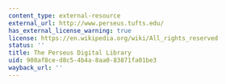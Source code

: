 ```yaml
---
content_type: external-resource
external_url: http://www.perseus.tufts.edu/
has_external_license_warning: true
license: https://en.wikipedia.org/wiki/All_rights_reserved
status: ''
title: The Perseus Digital Library
uid: 908af8ce-d8c5-4b4a-8aa0-83871fa01be3
wayback_url: ''
---
```

